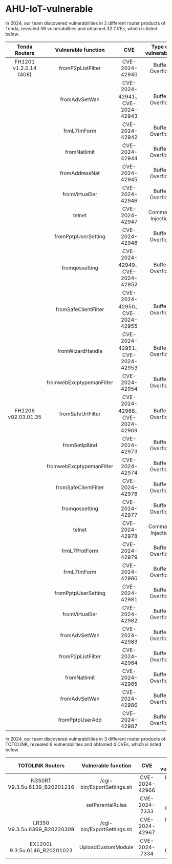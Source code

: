 # AHU-IoT-vulnerable

In 2024, our team discovered vulnerabilities in 2 different router products of Tenda, revealed 36 vulnerabilities and obtained 32 CVEs, which is listed below.

|     Tenda  Routers     |   Vulnerable  function   |              CVE               | Type  of vulnerability |
| :--------------------: | :----------------------: | :----------------------------: | :--------------------: |
| FH1201 v1.2.0.14 (408) |    fromP2pListFilter     |         CVE-2024-42940         |    Buffer Overflow     |
|                        |      fromAdvSetWan       | CVE-2024-42941、CVE-2024-42943 |    Buffer Overflow     |
|                        |       frmL7ImForm        |         CVE-2024-42942         |    Buffer Overflow     |
|                        |       fromNatlimit       |         CVE-2024-42944         |    Buffer Overflow     |
|                        |      fromAddressNat      |         CVE-2024-42945         |    Buffer Overflow     |
|                        |      fromVirtualSer      |         CVE-2024-42946         |    Buffer Overflow     |
|                        |          telnet          |         CVE-2024-42947         |   Command Injection    |
|                        |   fromPptpUserSetting    |         CVE-2024-42948         |    Buffer Overflow     |
|                        |      fromqossetting      | CVE-2024-42949、CVE-2024-42952 |    Buffer Overflow     |
|                        |   fromSafeClientFilter   | CVE-2024-42950、CVE-2024-42955 |    Buffer Overflow     |
|                        |     fromWizardHandle     | CVE-2024-42951、CVE-2024-42953 |    Buffer Overflow     |
|                        | fromwebExcptypemanFilter |         CVE-2024-42954         |    Buffer Overflow     |
|  FH1206 v02.03.01.35   |    fromSafeUrlFilter     | CVE-2024-42968、CVE-2024-42969 |    Buffer Overflow     |
|                        |      fromSetlpBind       |         CVE-2024-42973         |    Buffer Overflow     |
|                        | fromwebExcptypemanFilter |         CVE-2024-42974         |    Buffer Overflow     |
|                        |   fromSafeClientFilter   |         CVE-2024-42976         |    Buffer Overflow     |
|                        |      fromqossetting      |         CVE-2024-42977         |    Buffer Overflow     |
|                        |          telnet          |         CVE-2024-42978         |   Command Injection    |
|                        |      frmL7ProtForm       |         CVE-2024-42979         |    Buffer Overflow     |
|                        |       frmL7ImForm        |         CVE-2024-42980         |    Buffer Overflow     |
|                        |   fromPptpUserSetting    |         CVE-2024-42981         |    Buffer Overflow     |
|                        |      fromVirtualSer      |         CVE-2024-42982         |    Buffer Overflow     |
|                        |      fromAdvSetWan       |         CVE-2024-42983         |    Buffer Overflow     |
|                        |    fromP2pListFilter     |         CVE-2024-42984         |    Buffer Overflow     |
|                        |       fromNatlimit       |         CVE-2024-42985         |    Buffer Overflow     |
|                        |      fromAdvSetWan       |         CVE-2024-42986         |    Buffer Overflow     |
|                        |     fromPptpUserAdd      |         CVE-2024-42987         |    Buffer Overflow     |

In 2024, our team discovered vulnerabilities in 3 different router products of TOTOLINK, revealed 6 vulnerabilities and obtained 4 CVEs, which is listed below.

|       TOTOLINK Routers        |    Vulnerable  function    |      CVE       |  Type  of vulnerability  |
| :---------------------------: | :------------------------: | :------------: | :----------------------: |
| N350RT V9.3.5u.6139_B20201216 | /cgi-bin/ExportSettings.sh | CVE-2024-42966 | Incorrect access control |
|                               |      setParentalRules      | CVE-2024-7333  |     Buffer Overflow      |
| LR350 V9.3.5u.6369_B20220309  | /cgi-bin/ExportSettings.sh | CVE-2024-42967 | Incorrect access control |
| EX1200L 9.3.5u.6146_B20201023 |     UploadCustomModule     | CVE-2024-7334  |     Buffer Overflow      |

